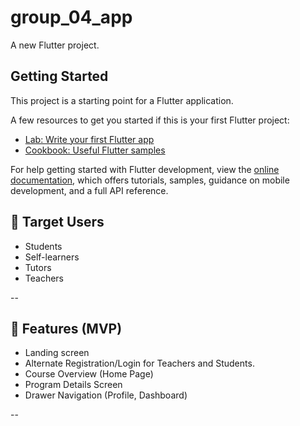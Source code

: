 # group_04_app

A new Flutter project.

## Getting Started

This project is a starting point for a Flutter application.

A few resources to get you started if this is your first Flutter project:

- [Lab: Write your first Flutter app](https://docs.flutter.dev/get-started/codelab)
- [Cookbook: Useful Flutter samples](https://docs.flutter.dev/cookbook)

For help getting started with Flutter development, view the
[online documentation](https://docs.flutter.dev/), which offers tutorials,
samples, guidance on mobile development, and a full API reference.


## 👥 Target Users
- Students
- Self-learners
- Tutors
- Teachers

--

## 📝 Features (MVP)
- Landing screen
- Alternate Registration/Login for Teachers and Students.
- Course Overview (Home Page) 
- Program Details Screen
- Drawer Navigation (Profile, Dashboard)

--

